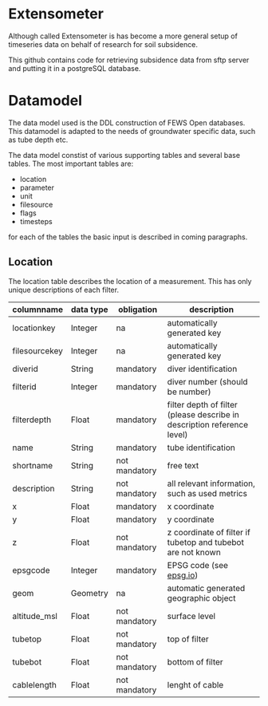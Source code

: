 # Extensometer

Although called Extensometer is has become a more general setup of timeseries data on behalf of research for soil subsidence.

This github contains code for retrieving subsidence data from sftp server and putting it in a postgreSQL database.

# Datamodel
The data model used is the DDL construction of FEWS Open databases. This datamodel is adapted to the needs of groundwater specific data, such as tube depth etc. 

The data model constist of various supporting tables and several base tables. The most important tables are:
- location
- parameter
- unit 
- filesource
- flags
- timesteps

for each of the tables the basic input is described in coming paragraphs.

## Location
The location table describes the location of a measurement. This has only unique descriptions of each filter. 

|columnname|data type|obligation|description|
|---|---|---|---|
|locationkey        |Integer|na| automatically generated key|
|filesourcekey      |Integer|na| automatically generated key|
|diverid            |String |mandatory|diver identification|
|filterid           |Integer|mandatory|diver number (should be number)|
|filterdepth        |Float  |mandatory|filter depth of filter (please describe in description reference level)|
|name               |String |mandatory|tube identification|
|shortname          |String |not mandatory|free text|
|description        |String |not mandatory|all relevant information, such as used metrics|
|x                  |Float  |mandatory| x coordinate|
|y                  |Float  |mandatory| y coordinate|
|z                  |Float  |not mandatory| z coordinate of filter if tubetop and tubebot are not known|
|epsgcode           |Integer|mandatory| EPSG code (see [epsg.io](https://www.epsg.io/)) |
|geom               |Geometry| na|automatic generated geographic object|
|altitude_msl       |Float|not mandatory| surface level  |
|tubetop            |Float|not mandatory| top of filter|
|tubebot            |Float|not mandatory| bottom of filter|
|cablelength        |Float|not mandatory| lenght of cable|